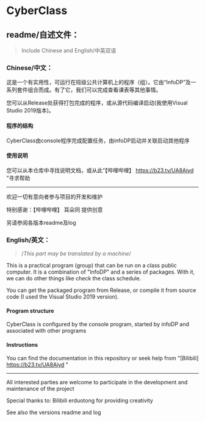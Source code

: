 # CyberClass
## readme/自述文件：
>Include Chinese and English/中英双语
### Chinese/中文：

这是一个有实用性，可运行在班级公共计算机上的程序（组）。它由“InfoDP”及一系列套件组合而成。有了它，我们可以完成查看课表等其他事情。

您可以从Release处获得打包完成的程序，或从源代码编译启动(我使用Visual Studio 2019版本)。

#### 程序的结构

CyberClass由console程序完成配置任务，由infoDP启动并关联启动其他程序

#### 使用说明

您可以从本仓库中寻找说明文档，或从此“【哔哩哔哩】 https://b23.tv/UA8Ajyd ”寻求帮助

---

欢迎一切有意向者参与项目的开发和维护

特别感谢：【哔哩哔哩】 耳朵同 提供创意

另请参阅各版本readme及log

### English/英文：

>/*This part may be translated by a machine*/

This is a practical program (group) that can be run on a class public computer. It is a combination of "InfoDP" and a series of packages. With it, we can do other things like check the class schedule.

You can get the packaged program from Release, or compile it from source code (I used the Visual Studio 2019 version).

#### Program structure

CyberClass is configured by the console program, started by infoDP and associated with other programs

#### Instructions

You can find the documentation in this repository or seek help from "[Bilibili] https://b23.tv/UA8Ajyd "

---

All interested parties are welcome to participate in the development and maintenance of the project

Special thanks to: Bilibili erduotong for providing creativity

See also the versions readme and log
